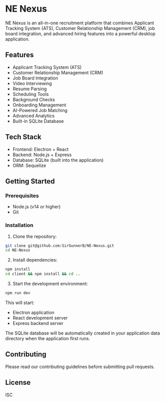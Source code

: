 # NE Nexus

NE Nexus is an all-in-one recruitment platform that combines Applicant Tracking System (ATS), Customer Relationship Management (CRM), job board integration, and advanced hiring features into a powerful desktop application.

## Features

- Applicant Tracking System (ATS)
- Customer Relationship Management (CRM)
- Job Board Integration
- Video Interviewing
- Resume Parsing
- Scheduling Tools
- Background Checks
- Onboarding Management
- AI-Powered Job Matching
- Advanced Analytics
- Built-in SQLite Database

## Tech Stack

- Frontend: Electron + React
- Backend: Node.js + Express
- Database: SQLite (built into the application)
- ORM: Sequelize

## Getting Started

### Prerequisites

- Node.js (v14 or higher)
- Git

### Installation

1. Clone the repository:
```bash
git clone git@github.com:SirGunnerB/NE-Nexus.git
cd NE-Nexus
```

2. Install dependencies:
```bash
npm install
cd client && npm install && cd ..
```

3. Start the development environment:
```bash
npm run dev
```

This will start:
- Electron application
- React development server
- Express backend server

The SQLite database will be automatically created in your application data directory when the application first runs.

## Contributing

Please read our contributing guidelines before submitting pull requests.

## License

ISC 